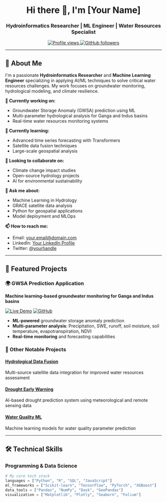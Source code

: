 <h1 align="center">Hi there 👋, I'm [Your Name]</h1>
<h3 align="center">Hydroinformatics Researcher | ML Engineer | Water Resources Specialist</h3>

<p align="center">
  <a href="https://github.com/yourusername?tab=repositories">
    <img src="https://komarev.com/ghpvc/?username=yourusername&label=Profile%20views&color=0e75b6&style=flat" alt="Profile views" />
  </a>
  <a href="https://github.com/yourusername?tab=followers">
    <img src="https://img.shields.io/github/followers/yourusername?label=Follow&style=social" alt="GitHub followers"/>
  </a>
</p>

---

## 🌊 About Me

I'm a passionate **Hydroinformatics Researcher** and **Machine Learning Engineer** specializing in applying AI/ML techniques to solve critical water resources challenges. My work focuses on groundwater monitoring, hydrological modeling, and climate resilience.

**🔭 Currently working on:**
- Groundwater Storage Anomaly (GWSA) prediction using ML
- Multi-parameter hydrological analysis for Ganga and Indus basins
- Real-time water resources monitoring systems

**🌱 Currently learning:**
- Advanced time series forecasting with Transformers
- Satellite data fusion techniques
- Large-scale geospatial analysis

**👯 Looking to collaborate on:**
- Climate change impact studies
- Open-source hydrology projects
- AI for environmental sustainability

**💬 Ask me about:**
- Machine Learning in Hydrology
- GRACE satellite data analysis
- Python for geospatial applications
- Model deployment and MLOps

**📫 How to reach me:**
- Email: your.email@domain.com
- LinkedIn: [Your LinkedIn Profile](https://linkedin.com/in/yourprofile)
- Twitter: [@yourhandle](https://twitter.com/yourhandle)

---

## 🚀 Featured Projects

### 🌍 GWSA Prediction Application
**Machine learning-based groundwater monitoring for Ganga and Indus basins**

[![Live Demo](https://img.shields.io/badge/🚀_Live_Demo-Hugging_Face_Space-ff69b4)](https://huggingface.co/spaces/yourusername/gwsa-prediction)
[![GitHub](https://img.shields.io/badge/📁_Code-GitHub-black)](https://github.com/yourusername/gwsa-prediction)

- **ML-powered** groundwater storage anomaly prediction
- **Multi-parameter analysis**: Precipitation, SWE, runoff, soil moisture, soil temperature, evapotranspiration, NDVI
- **Real-time monitoring** and forecasting capabilities

### 🔬 Other Notable Projects

#### [**Hydrological Data Fusion**](https://github.com/yourusername/hydrology-data-fusion)
Multi-source satellite data integration for improved water resources assessment

#### [**Drought Early Warning**](https://github.com/yourusername/drought-prediction)
AI-based drought prediction system using meteorological and remote sensing data

#### [**Water Quality ML**](https://github.com/yourusername/water-quality-ml)
Machine learning models for water quality parameter prediction

---

## 🛠️ Technical Skills

### **Programming & Data Science**
```python
# My core tech stack
languages = ["Python", "R", "SQL", "JavaScript"]
ml_frameworks = ["Scikit-learn", "TensorFlow", "PyTorch", "XGBoost"]
data_tools = ["Pandas", "NumPy", "Dask", "GeoPandas"]
visualization = ["Matplotlib", "Plotly", "Seaborn", "Folium"]
